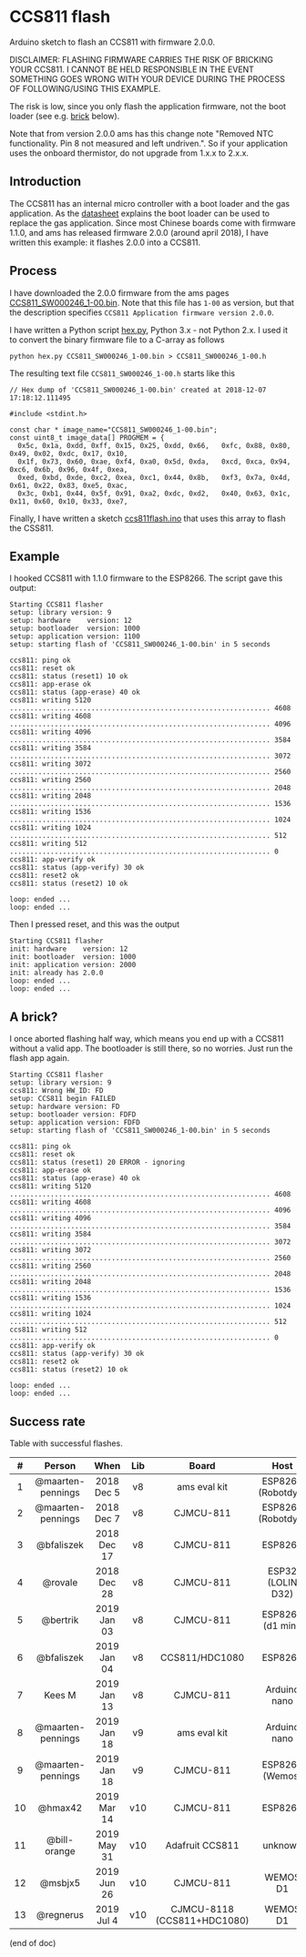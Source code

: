 # CCS811 flash
Arduino sketch to flash an CCS811 with firmware 2.0.0.

DISCLAIMER: FLASHING FIRMWARE CARRIES THE RISK OF BRICKING YOUR CCS811. 
I CANNOT BE HELD RESPONSIBLE IN THE EVENT SOMETHING GOES WRONG WITH 
YOUR DEVICE DURING THE PROCESS OF FOLLOWING/USING THIS EXAMPLE. 

The risk is low, since you only flash the application firmware, not the boot loader (see e.g. [brick](#a-brick) below).

Note that from version 2.0.0 ams has this change note "Removed NTC functionality. Pin 8 not measured and left undriven.".
So if your application uses the onboard thermistor, do not upgrade from 1.x.x to 2.x.x.


## Introduction
The CCS811 has an internal micro controller with a boot loader and the gas application.
As the [datasheet](http://ams.com/ccs811) explains the boot loader can be used to replace the gas application.
Since most Chinese boards come with firmware 1.1.0, and ams has released firmware 2.0.0 (around april 2018), I have written 
this example: it flashes 2.0.0 into a CCS811.


## Process
I have downloaded the 2.0.0 firmware from the ams pages
[CCS811_SW000246_1-00.bin](http://ams.com/ccs811#tab/tools).
Note that this file has `1-00` as version, but that the description 
specifies `CCS811 Application firmware version 2.0.0`.

I have written a Python script [hex.py](hex.py), Python 3.x - not Python 2.x.
I used it to convert the binary firmware file to a C-array as follows
```
python hex.py CCS811_SW000246_1-00.bin > CCS811_SW000246_1-00.h
```
The resulting text file `CCS811_SW000246_1-00.h` starts like this
```
// Hex dump of 'CCS811_SW000246_1-00.bin' created at 2018-12-07 17:18:12.111495

#include <stdint.h>

const char * image_name="CCS811_SW000246_1-00.bin";
const uint8_t image_data[] PROGMEM = {
  0x5c, 0x1a, 0xdd, 0xff, 0x15, 0x25, 0xdd, 0x66,   0xfc, 0x88, 0x80, 0x49, 0x02, 0xdc, 0x17, 0x10, 
  0x1f, 0x73, 0x60, 0xae, 0xf4, 0xa0, 0x5d, 0xda,   0xcd, 0xca, 0x94, 0xc6, 0x6b, 0x96, 0x4f, 0xea, 
  0xed, 0xbd, 0xde, 0xc2, 0xea, 0xc1, 0x44, 0x8b,   0xf3, 0x7a, 0x4d, 0x61, 0x22, 0x83, 0xe5, 0xac, 
  0x3c, 0xb1, 0x44, 0x5f, 0x91, 0xa2, 0xdc, 0xd2,   0x40, 0x63, 0x1c, 0x11, 0x60, 0x10, 0x33, 0xe7, 
```

Finally, I have written a sketch [ccs811flash.ino](ccs811flash.ino) that uses this array to 
flash the CSS811.


## Example
I hooked CCS811 with 1.1.0 firmware to the ESP8266.
The script gave this output:
```
Starting CCS811 flasher
setup: library version: 9
setup: hardware    version: 12
setup: bootloader  version: 1000
setup: application version: 1100
setup: starting flash of 'CCS811_SW000246_1-00.bin' in 5 seconds

ccs811: ping ok
ccs811: reset ok
ccs811: status (reset1) 10 ok
ccs811: app-erase ok
ccs811: status (app-erase) 40 ok
ccs811: writing 5120 ................................................................ 4608
ccs811: writing 4608 ................................................................ 4096
ccs811: writing 4096 ................................................................ 3584
ccs811: writing 3584 ................................................................ 3072
ccs811: writing 3072 ................................................................ 2560
ccs811: writing 2560 ................................................................ 2048
ccs811: writing 2048 ................................................................ 1536
ccs811: writing 1536 ................................................................ 1024
ccs811: writing 1024 ................................................................ 512
ccs811: writing 512 ................................................................ 0
ccs811: app-verify ok
ccs811: status (app-verify) 30 ok
ccs811: reset2 ok
ccs811: status (reset2) 10 ok

loop: ended ...
loop: ended ...
```

Then I pressed reset, and this was the output
```
Starting CCS811 flasher
init: hardware    version: 12
init: bootloader  version: 1000
init: application version: 2000
init: already has 2.0.0
loop: ended ...
loop: ended ...
```

## A brick?
I once aborted flashing half way, which means you end up with a CCS811 without a valid app.
The bootloader is still there, so no worries. 
Just run the flash app again.

```
Starting CCS811 flasher
setup: library version: 9
ccs811: Wrong HW_ID: FD
setup: CCS811 begin FAILED
setup: hardware version: FD
setup: bootloader version: FDFD
setup: application version: FDFD
setup: starting flash of 'CCS811_SW000246_1-00.bin' in 5 seconds

ccs811: ping ok
ccs811: reset ok
ccs811: status (reset1) 20 ERROR - ignoring
ccs811: app-erase ok
ccs811: status (app-erase) 40 ok
ccs811: writing 5120 ................................................................ 4608
ccs811: writing 4608 ................................................................ 4096
ccs811: writing 4096 ................................................................ 3584
ccs811: writing 3584 ................................................................ 3072
ccs811: writing 3072 ................................................................ 2560
ccs811: writing 2560 ................................................................ 2048
ccs811: writing 2048 ................................................................ 1536
ccs811: writing 1536 ................................................................ 1024
ccs811: writing 1024 ................................................................ 512
ccs811: writing 512 ................................................................ 0
ccs811: app-verify ok
ccs811: status (app-verify) 30 ok
ccs811: reset2 ok
ccs811: status (reset2) 10 ok

loop: ended ...
loop: ended ...
```


## Success rate
Table with successful flashes.

|  # | Person            | When         | Lib      | Board                      | Host                | IDE         |
|:--:|:-----------------:|:------------:|:--------:|:--------------------------:|:-------------------:|:-----------:|
|  1 | @maarten-pennings | 2018 Dec  5  | v8       | ams eval kit               | ESP8266 (Robotdyn)  |  Arduino    |
|  2 | @maarten-pennings | 2018 Dec  7  | v8       | CJMCU-811                  | ESP8266 (Robotdyn)  |  Arduino    |
|  3 | @bfaliszek        | 2018 Dec 17  | v8       | CJMCU-811                  | ESP8266             |  Arduino    |
|  4 | @rovale           | 2018 Dec 28  | v8       | CJMCU-811                  | ESP32 (LOLIN D32)   |  Arduino    |
|  5 | @bertrik          | 2019 Jan 03  | v8       | CJMCU-811                  | ESP8266 (d1 mini)   |  platformio |
|  6 | @bfaliszek        | 2019 Jan 04  | v8       | CCS811/HDC1080             | ESP8266             |  Arduino    |
|  7 | Kees M            | 2019 Jan 13  | v8       | CJMCU-811                  | Arduino nano        |  Arduino    |
|  8 | @maarten-pennings | 2019 Jan 18  | v9       | ams eval kit               | Arduino nano        |  Arduino    |
|  9 | @maarten-pennings | 2019 Jan 18  | v9       | CJMCU-811                  | ESP8266 (Wemos)     |  Arduino    |
| 10 | @hmax42           | 2019 Mar 14  | v10      | CJMCU-811                  | ESP8266             |  unknown    |
| 11 | @bill-orange      | 2019 May 31  | v10      | Adafruit CCS811            | unknown             |  unknown    |
| 12 | @msbjx5           | 2019 Jun 26  | v10      | CJMCU-811                  | WEMOS D1            |  Arduino    |
| 13 | @regnerus         | 2019 Jul  4  | v10      | CJMCU-8118 (CCS811+HDC1080)| WEMOS D1            |  unknown    |

(end of doc)
